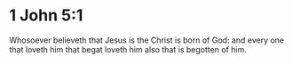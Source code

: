 # 1 John 5:1

Whosoever believeth that Jesus is the Christ is born of God: and every one that loveth him that begat loveth him also that is begotten of him.